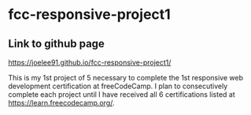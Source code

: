 # fcc-responsive-project1

## Link to github page
https://joelee91.github.io/fcc-responsive-project1/

This is my 1st project of 5 necessary to complete the 1st responsive web development certification at freeCodeCamp. I plan to consecutively complete each project until I have received all 6 certifications listed at https://learn.freecodecamp.org/.
